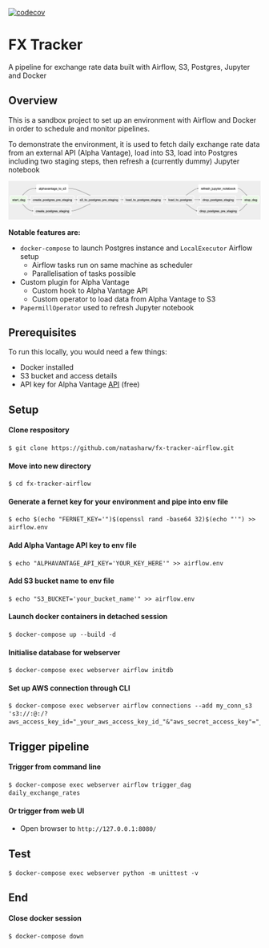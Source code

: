 [![codecov](https://codecov.io/gh/natasharw/fx-tracker-airflow/branch/master/graph/badge.svg?token=UW5UEL0981)](undefined)

# FX Tracker

A pipeline for exchange rate data built with Airflow, S3, Postgres, Jupyter and Docker

## Overview
This is a sandbox project to set up an environment with Airflow and Docker in order to schedule and monitor pipelines.

To demonstrate the environment, it is used to fetch daily exchange rate data from an external API (Alpha Vantage), load into S3, load into Postgres including two staging steps, then refresh a (currently dummy) Jupyter notebook

![dag_chart](dags/fx_tracker/dag_image.png)


<b>Notable features are:</b>
* `docker-compose` to launch Postgres instance and `LocalExecutor` Airflow setup
   * Airflow tasks run on same machine as scheduler
   * Parallelisation of tasks possible
* Custom plugin for Alpha Vantage
  * Custom hook to Alpha Vantage API
  * Custom operator to load data from Alpha Vantage to S3
* `PapermillOperator` used to refresh Jupyter notebook

## Prerequisites
To run this locally, you would need a few things:
* Docker installed
* S3 bucket and access details
* API key for Alpha Vantage [API](https://www.alphavantage.co/support/#api-key) (free)

## Setup

#### Clone respository
```
$ git clone https://github.com/natasharw/fx-tracker-airflow.git
```

#### Move into new directory
```
$ cd fx-tracker-airflow
```

#### Generate a fernet key for your environment and pipe into env file
```
$ echo $(echo "FERNET_KEY='")$(openssl rand -base64 32)$(echo "'") >> airflow.env
```

#### Add Alpha Vantage API key to env file
```
$ echo "ALPHAVANTAGE_API_KEY='YOUR_KEY_HERE'" >> airflow.env
```

#### Add S3 bucket name to env file
```
$ echo "S3_BUCKET='your_bucket_name'" >> airflow.env
```

#### Launch docker containers in detached session
```
$ docker-compose up --build -d
```

#### Initialise database for webserver
```
$ docker-compose exec webserver airflow initdb
```

#### Set up AWS connection through CLI
```
$ docker-compose exec webserver airflow connections --add my_conn_s3 's3://:@:/?aws_access_key_id="_your_aws_access_key_id_"&"aws_secret_access_key"="_your_aws_secret_access_key_"'
```

## Trigger pipeline
#### Trigger from command line
```
$ docker-compose exec webserver airflow trigger_dag daily_exchange_rates
```
#### Or trigger from web UI
* Open browser to `http://127.0.0.1:8080/`

## Test
```
$ docker-compose exec webserver python -m unittest -v
```

## End
#### Close docker session
```
$ docker-compose down
```
